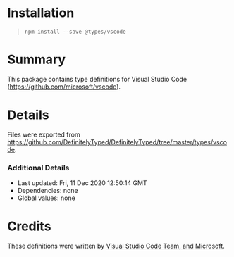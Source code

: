 # Installation
> `npm install --save @types/vscode`

# Summary
This package contains type definitions for Visual Studio Code (https://github.com/microsoft/vscode).

# Details
Files were exported from https://github.com/DefinitelyTyped/DefinitelyTyped/tree/master/types/vscode.

### Additional Details
 * Last updated: Fri, 11 Dec 2020 12:50:14 GMT
 * Dependencies: none
 * Global values: none

# Credits
These definitions were written by [Visual Studio Code Team, and Microsoft](https://github.com/microsoft).
